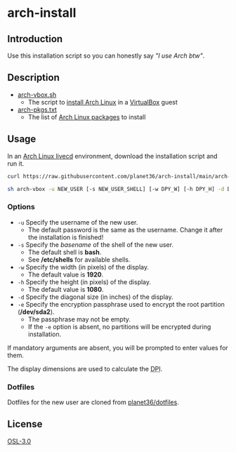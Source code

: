 # arch-install

## Introduction
Use this installation script so you can honestly say _"I use Arch btw"_.

## Description
- [arch-vbox.sh](arch-vbox.sh)
  - The script to [install Arch Linux](https://wiki.archlinux.org/index.php/Installation_guide) in a [VirtualBox](https://www.virtualbox.org/) guest
- [arch-pkgs.txt](arch-pkgs.txt)
  - The list of [Arch Linux packages](https://www.archlinux.org/packages/) to install

## Usage
In an  [Arch Linux livecd](https://www.archlinux.org/download/) environment, download the installation script and run it.
```sh
curl https://raw.githubusercontent.com/planet36/arch-install/main/arch-vbox.sh > arch-vbox.sh

sh arch-vbox -u NEW_USER [-s NEW_USER_SHELL] [-w DPY_W] [-h DPY_H] -d DPY_D [-e ENCRYPT_PASSPHRASE]
```

### Options
- `-u` Specify the username of the new user.
  - The default password is the same as the username.  Change it after the installation is finished!
- `-s` Specify the _basename_ of the shell of the new user.
  - The default shell is **bash**.
  - See **/etc/shells** for available shells.
- `-w` Specify the width (in pixels) of the display.
  - The default value is **1920**.
- `-h` Specify the height (in pixels) of the display.
  - The default value is **1080**.
- `-d` Specify the diagonal size (in inches) of the display.
- `-e` Specify the encryption passphrase used to encrypt the root partition (**/dev/sda2**).
  - The passphrase may not be empty.
  - If the `-e` option is absent, no partitions will be encrypted during installation.

If mandatory arguments are absent, you will be prompted to enter values for them.

The display dimensions are used to calculate the <abbr title="Dots Per Inch">DPI</abbr>.

### Dotfiles
Dotfiles for the new user are cloned from [planet36/dotfiles](https://github.com/planet36/dotfiles).

## License
[OSL-3.0](https://opensource.org/licenses/OSL-3.0)

